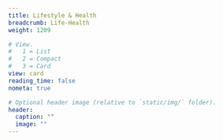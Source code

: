 ```yaml
---
title: Lifestyle & Health
breadcrumb: Life-Health
weight: 1209

# View.
#   1 = List
#   2 = Compact
#   3 = Card
view: card
reading_time: false
nometa: true

# Optional header image (relative to `static/img/` folder).
header:
  caption: ""
  image: ""
---
```

